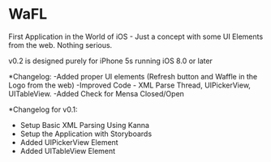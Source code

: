 # WaFL
First Application in the World of iOS - Just a concept with some UI Elements from the web. Nothing serious.

v0.2 is designed purely for iPhone 5s running iOS 8.0 or later
 
 *Changelog:
  -Added proper UI elements (Refresh button and Waffle in the Logo from the web)
  -Improved Code - XML Parse Thread, UIPickerView, UITableView.
  -Added Check for Mensa Closed/Open
  
 *Changelog for v0.1:
 - Setup Basic XML Parsing Using Kanna
 - Setup the Application with Storyboards
 - Added UIPickerView Element
 - Added UITableView Element
